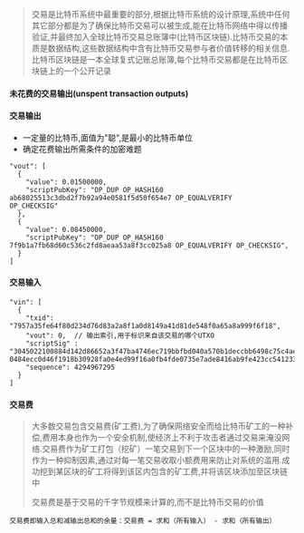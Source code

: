 > 交易是比特币系统中最重要的部分,根据比特币系统的设计原理,系统中任何其它部分都是为了确保比特币交易可以被生成,能在比特币网络中得以传播验证,并最终加入全球比特币交易总账簿中(比特币区块链).比特币交易的本质是数据结构,这些数据结构中含有比特币交易参与者价值转移的相关信息.比特币区块链是一本全球复式记账总账簿,每个比特币交易都是在比特币区块链上的一个公开记录

#### 未花费的交易输出(unspent transaction outputs)

#### 交易输出 

* 一定量的比特币,面值为"聪",是最小的比特币单位 
* 确定花费输出所需条件的加密难题 

```
"vout": [
  {
    "value": 0.01500000,
    "scriptPubKey": "OP_DUP OP_HASH160 ab68025513c3dbd2f7b92a94e0581f5d50f654e7 OP_EQUALVERIFY
OP_CHECKSIG"
  },
  {
    "value": 0.08450000,
    "scriptPubKey": "OP_DUP OP_HASH160 7f9b1a7fb68d60c536c2fd8aeaa53a8f3cc025a8 OP_EQUALVERIFY OP_CHECKSIG",
  }
]
```

#### 交易输入

```
"vin": [
  {
    "txid": "7957a35fe64f80d234d76d83a2a8f1a0d8149a41d81de548f0a65a8a999f6f18",
    "vout": 0,  // 输出索引,用于标识来自该交易的哪个UTXO
    "scriptSig" : "3045022100884d142d86652a3f47ba4746ec719bbfbd040a570b1deccbb6498c75c4ae24cb02204b9f039ff08df09cbe9f6addac960298cad530a863ea8f53982c09db8f6e3813[ALL] 0484ecc0d46f1918b30928fa0e4ed99f16a0fb4fde0735e7ade8416ab9fe423cc5412336376789d172787ec3457eee41c04f4938de5cc17b4a10fa336a8d752adf",
    "sequence": 4294967295
  }
]
```

#### 交易费

> 大多数交易包含交易费(矿工费),为了确保网络安全而给比特币矿工的一种补偿,费用本身也作为一个安全机制,使经济上不利于攻击者通过交易来淹没网络.交易费作为矿工打包（挖矿）一笔交易到下一个区块中的一种激励,同时作为一种抑制因素,通过对每一笔交易收取小额费用来防止对系统的滥用.成功挖到某区块的矿工将得到该区内包含的矿工费,并将该区块添加至区块链中
>
> 交易费是基于交易的千字节规模来计算的,而不是比特币交易的价值

```
交易费即输入总和减输出总和的余量：交易费 = 求和（所有输入） - 求和（所有输出）
```



